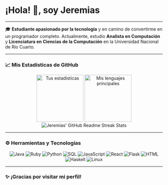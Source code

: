 # ¡Hola! 👋, soy Jeremias

---

🎓 **Estudiante apasionado por la tecnología** y en camino de convertirme en un programador completo. Actualmente, estudio **Analista en Computación** y **Licenciatura en Ciencias de la Computación** en la Universidad Nacional de Río Cuarto.

---

### 📈 Mis Estadísticas de GitHub

<div align="center">
  <img height="150em" src="https://github-readme-stats.vercel.app/api?username=jeremiasavaro&show_icons=true&theme=radical&count_private=true&hide=stars" alt="Tus estadísticas"/>
  <img height="150em" src="https://github-readme-stats.vercel.app/api/top-langs/?username=jeremiasavaro&layout=compact&theme=radical&langs_count=8" alt="Mis lenguajes principales"/>
  <img src="https://github-readme-streak-stats.herokuapp.com/?user=jeremiasavaro&theme=dark" alt="Jeremías' GitHub Readme Streak Stats" /></div>

</div>

---

### ⚙️ Herramientas y Tecnologías

<div align="center">
  <img src="https://img.shields.io/badge/Java-007396?style=for-the-badge&logo=java&logoColor=white" alt="Java"/>
  <img src="https://img.shields.io/badge/Ruby-CC342D?style=for-the-badge&logo=ruby&logoColor=white" alt="Ruby"/>
  <img src="https://img.shields.io/badge/Python-3776AB?style=for-the-badge&logo=python&logoColor=white" alt="Python"/>
  <img src="https://img.shields.io/badge/SQL-4479A1?style=for-the-badge&logo=sql&logoColor=white" alt="SQL"/>
  <img src="https://img.shields.io/badge/JavaScript-F7DF1E?style=for-the-badge&logo=javascript&logoColor=black" alt="JavaScript"/>
  <img src="https://img.shields.io/badge/React-61DAFB?style=for-the-badge&logo=react&logoColor=black" alt="React"/>
  <img src="https://img.shields.io/badge/Flask-000000?style=for-the-badge&logo=flask&logoColor=white" alt="Flask"/>
  <img src="https://img.shields.io/badge/HTML-E34F26?style=for-the-badge&logo=html5&logoColor=white" alt="HTML"/>
  <img src="https://img.shields.io/badge/Haskell-5D4F85?style=for-the-badge&logo=haskell&logoColor=white" alt="Haskell"/>
  <img src="https://img.shields.io/badge/Linux-FCC624?style=for-the-badge&logo=linux&logoColor=black" alt="Linux"/>
</div>


---

### ✨ ¡Gracias por visitar mi perfil!
